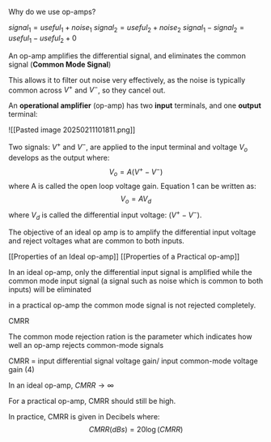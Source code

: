 Why do we use op-amps?

$signal_1=useful_1+noise_1$
$signal_2=useful_2+noise_2$
$signal_1-signal_2=useful_1-useful_2+0$


An op-amp amplifies the differential signal, and eliminates the common signal (**Common Mode Signal**)

This allows it to filter out noise very effectively, as the noise is typically common across $V^{+}$ and $V^{-}$, so they cancel out.

An **operational amplifier** (op-amp) has two **input** terminals, and one **output** terminal:

![[Pasted image 20250211101811.png]]

Two signals: $V^{+}$ and $V^{-}$, are applied to the input terminal and voltage $V_o$ develops as the output where: $$V_{o}=A\left(V^{+}-V^{-}\right)$$
where A is called the open loop voltage gain.
Equation 1 can be written as: 
$$V_{o}=AV_d$$
where $V_{d}$ is called the differential input voltage: $\left(V^{+}-V^{-}\right)$.

The objective of an ideal op amp is to amplify the differential input voltage and reject voltages what are common to both inputs.


[[Properties of an Ideal op-amp]]
[[Properties of a Practical op-amp]]

In an ideal op-amp, only the differential input signal is amplified while the common mode input signal (a signal such as noise which is common to both inputs) will be eliminated

in a practical op-amp the common mode signal is not rejected completely.

CMRR

The common mode rejection ration is the parameter which indicates how well an op-amp rejects common-mode signals

CMRR = input differential signal voltage gain/ input common-mode voltage gain (4)

In an ideal op-amp,  $CMRR\to\infty$

For a practical op-amp, CMRR should still be high.

In practice, CMRR is given in Decibels where:
$$CMRR\left(dBs\right)=20\log\left(CMRR\right)$$